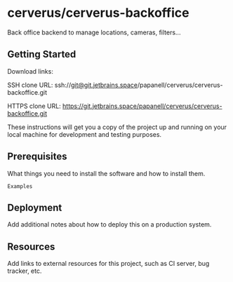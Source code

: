 # cerverus/cerverus-backoffice

Back office backend to manage locations, cameras, filters...

## Getting Started

Download links:

SSH clone URL: ssh://git@git.jetbrains.space/papanell/cerverus/cerverus-backoffice.git

HTTPS clone URL: https://git.jetbrains.space/papanell/cerverus/cerverus-backoffice.git



These instructions will get you a copy of the project up and running on your local machine for development and testing purposes.

## Prerequisites

What things you need to install the software and how to install them.

```
Examples
```

## Deployment

Add additional notes about how to deploy this on a production system.

## Resources

Add links to external resources for this project, such as CI server, bug tracker, etc.
